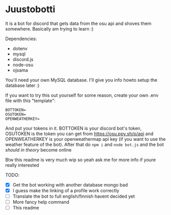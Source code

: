 # Juustobotti
It is a bot for discord that gets data from the osu api and shoves them somewhere. Basically am trying to learn :)

Dependencies:
* dotenv
* mysql
* discord.js
* node-osu
* ojsama

You'll need your own MySQL database. I'll give you info howto setup the database later :)

If you want to try this out yourself for some reason, create your own .env file with this "template":
```
BOTTOKEN=
OSUTOKEN=
OPENWEATHERKEY=
```
And put your tokens in it. BOTTOKEN is your discord bot's token, OSUTOKEN is the token you can get from https://osu.ppy.sh/p/api and OPENWEATHERKEY is your openweathermap api key (if you want to use the weather feature of the bot).
After that do `npm i` and `node bot.js` and the bot *should in theory* become online

Btw this readme is very much wip so yeah ask me for more info if youre really interested

TODO: 

- [x] Get the bot working with another database mongo bad
- [x] I guess make the linking of a profile work correctly
- [ ] Translate the bot to full english/finnish havent decided yet
- [ ] More fancy help command
- [ ] This readme
